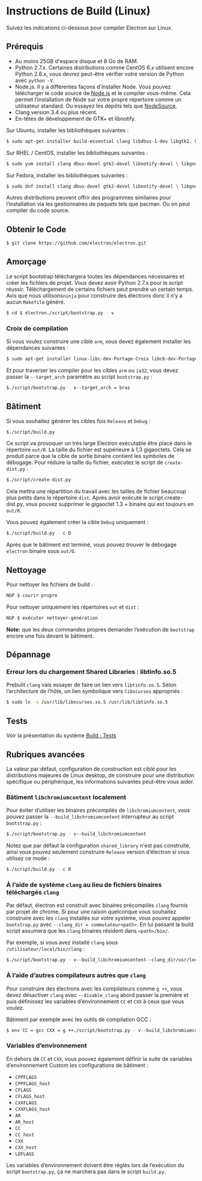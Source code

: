 # Instructions de Build (Linux)

Suivez les indications ci-dessous pour compiler Electron sur Linux.

## Prérequis

* Au moins 25GB d'espace disque et 8 Go de RAM.
* Python 2.7.x. Certaines distributions comme CentOS 6.x utilisent encore Python 2.6.x, vous devrez peut-être vérifier votre version de Python avec `python -V`.
* Node.js. Il y a différentes façons d’installer Node. Vous pouvez télécharger le code source de [Node.js](http://nodejs.org) et le compiler vous-même. Cela permet l’installation de Node sur votre propre répertoire comme un utilisateur standard. Ou essayez les dépôts tels que [NodeSource](https://nodesource.com/blog/nodejs-v012-iojs-and-the-nodesource-linux-repositories).
* Clang version 3.4 ou plus récent.
* En-têtes de développement de GTK+ et libnotify.

Sur Ubuntu, installer les bibliothèques suivantes :

```bash
$ sudo apt-get installer build-essential clang libdbus-1-dev libgtk2. 0-dev \ libnotify-dev libgnome-keyring-dev libgconf2-dev \ libasound2-dev libcap-dev libcups2-dev libxtst-dev \ libxss1 libnss3-dev gcc-multilib g ++-multilib curl \ gperf bison
```

Sur RHEL / CentOS, installer les bibliothèques suivantes :

```bash
$ sudo yum install clang dbus-devel gtk2-devel libnotify-devel \ libgnome-keyring-devel xorg-x11-serveur-utils libcap-devel \ tasses-devel libXtst-devel alsa-lib-devel libXrandr-devel \ GConf2-devel nss-devel
```

Sur Fedora, installer les bibliothèques suivantes :

```bash
$ sudo dnf install clang dbus-devel gtk2-devel libnotify-devel \ libgnome-keyring-devel xorg-x11-serveur-utils libcap-devel \ tasses-devel libXtst-devel alsa-lib-devel libXrandr-devel \ GConf2-devel nss-devel
```

Autres distributions peuvent offrir des programmes similaires pour l’installation via les gestionnaires de paquets tels que pacman. Ou on peut compiler du code source.

## Obtenir le Code

```bash
$ git clone https://github.com/electron/electron.git
```

## Amorçage

Le script bootstrap téléchargera toutes les dépendances nécessaires et créer les fichiers de projet. Vous devez avoir Python 2.7.x pour le script réussir. Téléchargement de certains fichiers peut prendre un certain temps. Avis que nous utilisons`ninja` pour construire des électrons donc il n’y a aucun `Makefile` généré.

```bash
$ cd $ électron./script/bootstrap.py - v
```

### Croix de compilation

Si vous voulez construire une cible `arm`, vous devez également installer les dépendances suivantes :

```bash
$ sudo apt-get installer linux-libc-dev-Portage-Croix libc6-dev-Portage-Croix \ g ++-arm-linux-gnueabihf
```

Et pour traverser les compiler pour les cibles `arm` ou `ia32`, vous devez passer la `--target_arch` paramètre au script `bootstrap.py` :

```bash
$./script/bootstrap.py - v--target_arch = bras
```

## Bâtiment

Si vous souhaitez générer les cibles fois `Release` et `Debug` :

```bash
$./script/build.py
```

Ce script va provoquer un très large Electron exécutable être placé dans le répertoire `out/R`. La taille du fichier est supérieure à 1,3 gigaoctets. Cela se produit parce que la cible de sortie binaire contient les symboles de débogage. Pour réduire la taille du fichier, exécutez le script de `create-dist.py` :

```bash
$./script/create-dist.py
```

Cela mettra une répartition du travail avec les tailles de fichier beaucoup plus petits dans le répertoire `dist`. Après avoir exécuté le script create-dist.py, vous pouvez supprimer le gigaoctet 1.3 + binaire qui est toujours en `out/R`.

Vous pouvez également créer la cible `Debug` uniquement :

```bash
$./script/build.py - c D
```

Après que le bâtiment est terminé, vous pouvez trouver le débogage `electron` binaire sous `out/D`.

## Nettoyage

Pour nettoyer les fichiers de build :

```bash
NGP $ courir propre
```

Pour nettoyer uniquement les répertoires `out` et `dist` :

```bash
NGP $ exécuter nettoyer-génération
```

**Note:** que les deux commandes propres demander l’exécution de `bootstrap` encore une fois devant le bâtiment.

## Dépannage

### Erreur lors du chargement Shared Libraries : libtinfo.so.5

Prebulit `clang` vais essayer de faire un lien vers `libtinfo.so.5`. Selon l’architecture de l’hôte, un lien symbolique vers `libncurses` appropriés :

```bash
$ sudo ln -s /usr/lib/libncurses.so.5 /usr/lib/libtinfo.so.5
```

## Tests

Voir la présentation du système [Build : Tests](build-system-overview.md#tests)

## Rubriques avancées

La valeur par défaut, configuration de construction est ciblé pour les distributions majeures de Linux desktop, de construire pour une distribution spécifique ou périphérique, les informations suivantes peut-être vous aider.

### Bâtiment `libchromiumcontent` localement

Pour éviter d’utiliser les binaires précompilés de `libchromiumcontent`, vous pouvez passer la `--build_libchromiumcontent` interrupteur au script `bootstrap.py` :

```bash
$./script/bootstrap.py - v--build_libchromiumcontent
```

Notez que par défaut la configuration `shared_library` n'est pas construite, ainsi vous pouvez seulement construire `Release` version d’électron si vous utilisez ce mode :

```bash
$./script/build.py - c R
```

### À l’aide de système `clang` au lieu de fichiers binaires téléchargés `clang`

Par défaut, électron est construit avec binaires précompilés `clang` fournis par projet de chrome. Si pour une raison quelconque vous souhaitez construire avec les `clang` installés sur votre système, vous pouvez appeler `bootstrap.py` avec `--clang_dir = commutateur<path>`. En lui passant la build script assumera que les `clang` binaires résident dans `<path>/bin/`.

Par exemple, si vous avez installé `clang` sous `/utilisateur/local/bin/clang` :

```bash
$./script/bootstrap.py - v--build_libchromiumcontent--clang_dir/usr/local $./script/build.py - c R
```

### À l’aide d’autres compilateurs autres que `clang`

Pour construire des électrons avec les compilateurs comme `g ++`, vous devez désactiver `clang` avec `--disable_clang` abord passer la première et puis définissez les variables d’environnement `CC` et `CXX` à ceux que vous voulez.

Bâtiment par exemple avec les outils de compilation GCC :

```bash
$ env CC = gcc CXX = g ++./script/bootstrap.py - v--build_libchromiumcontent--disable_clang $./script/build.py - c R
```

### Variables d’environnement

En dehors de `CC` et `CXX`, vous pouvez également définir la suite de variables d’environnement Custom les configurations de bâtiment :

* `CPPFLAGS`
* `CPPFLAGS_host`
* `CFLAGS`
* `CFLAGS_host`
* `CXXFLAGS`
* `CXXFLAGS_host`
* `AR`
* `AR_host`
* `CC`
* `CC_host`
* `CXX`
* `CXX_host`
* `LDFLAGS`

Les variables d’environnement doivent être réglés lors de l’exécution du script `bootstrap.py`, ça ne marchera pas dans le script `build.py`.